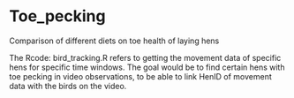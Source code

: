 # Toe_pecking
Comparison of different diets on toe health of laying hens

The Rcode: bird_tracking.R refers to getting the movement data of specific hens for specific time windows. The goal would be to find certain hens with toe pecking in video observations, to be able to link HenID of movement data with the birds on the video. 
